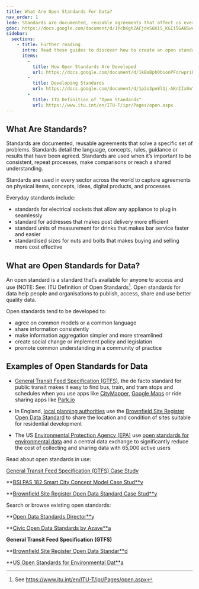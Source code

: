 ```yaml
---
title: What Are Open Standards For Data?
nav_order: 1
lede: Standards are documented, reusable agreements that affect us everyday - from addressing a letter, to changing a lightbulb, or looking up train times. Open standards for data make it easier for people and organisations to publish, access, share and use better quality data.
gdoc: https://docs.google.com/document/d/1YcbKgtZAFjdeS6KiS_KGIi5GAUSwe1JTG4uRxhaWUQQ/edit
sidebar:
  sections:
    - title: Further reading
      intro: Read these guides to discover how to create an open standard
      items:
        -
          title: How Open Standards Are Developed
          url: https://docs.google.com/document/d/1kBsBph0bionPForwpriLMLY9MozSMHdviOandnK_hjM/edit?usp=sharing
        -
          title: Developing Standards
          url: https://docs.google.com/document/d/1p2o3pn8l1j-AKnIIx0mY-RpNdgz33ujJzUCQVWUi8Gg/edit?usp=sharing
        -
          title: ITU Definition of "Open Standards"
          url: https://www.itu.int/en/ITU-T/ipr/Pages/open.aspx
---
```



## What Are Standards?

Standards are documented, reusable agreements that solve a specific set of problems. Standards detail the language, concepts, rules, guidance or results that have been agreed. Standards are used when it’s important to be consistent, repeat processes, make comparisons or reach a shared understanding.

Standards are used in every sector across the world to capture agreements on physical items, concepts, ideas, digital products, and processes.

Everyday standards include:

* standards for electrical sockets that allow any appliance to plug in seamlessly
* standard for addresses that makes post delivery more efficient
* standard units of measurement for drinks that makes bar service faster and easier
* standardised sizes for nuts and bolts that makes buying and selling more cost effective

## What are Open Standards for Data?

An open standard is a standard that’s available for anyone to access and use (NOTE:  See: ITU Definition of Open Standards[^1]. Open standards for data help people and organisations to publish, access, share and use better quality data.

Open standards tend to be developed to:

* agree on common models or a common language
* share information consistently
* make information aggregation simpler and more streamlined
* create social change or implement policy and legislation
* promote common understanding in a community of practice


## Examples of Open Standards for Data

* [General Transit Feed Specification (GTFS)](https://developers.google.com/transit/gtfs/), the de facto standard for public transit makes it easy to find bus, train, and tram stops and schedules when you use apps like [CityMapper](https://citymapper.com), [Google Maps](https://maps.google.com/) or ride sharing apps like [Park.io](https://www.parkio.co.uk/)

* In England, [local planning authorities](https://docs.google.com/document/d/1Hv_g2wt3vJ42XJxK6nsLax0M_9c76rFC4JerFYm2x0U/edit#bookmark=id.x2fknj1by9n0) use the [Brownfield Site Register Open Data Standard](https://www.gov.uk/government/publications/brownfield-land-registers-data-standard) to share the location and condition of sites suitable for residential development

* The US [Environmental Protection Agency (EPA)](https://www.epa.gov/) use [open standards for environmental data](https://www.epa.gov/data-standards) and a central data exchange to significantly reduce the cost of collecting and sharing data with 65,000 active users


Read about open standards in use:

[General Transit Feed Specification (GTFS) Case Study](https://docs.google.com/document/d/1m3jJR741VcE6ouyPITWgh6HmASQG2jhfIMCddPAva8U/edit?usp=sharing)

**[BSI PAS 182 Smart City Concept Model Case Stud**y](https://docs.google.com/document/d/1xsz1NqZGCz9ilkFEvQLsLKFsxXusfMZSd0phZ_LzHMw/edit?usp=sharing)

**[Brownfield Site Register Open Data Standard Case Stud**y](https://docs.google.com/document/d/1Hv_g2wt3vJ42XJxK6nsLax0M_9c76rFC4JerFYm2x0U/edit?usp=sharing)

Search or browse existing open standards:

**[Open Data Standards Director**y](http://datastandards.directory/all)

**[Civic Open Data Standards by Azave**a](https://azavea.gitbooks.io/open-data-standards/content/)

**General Transit Feed Specification (GTFS)**

**[Brownfield Site Register Open Data Standar**d](https://www.gov.uk/government/publications/brownfield-land-registers-data-standard)

**[US Open Standards for Environmental Dat**a](https://www.epa.gov/data-standards)

[^1]: See https://www.itu.int/en/ITU-T/ipr/Pages/open.aspx
